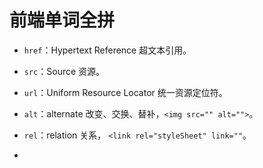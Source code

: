 # 前端单词全拼

* `href`：Hypertext Reference 超文本引用。
* `src`：Source 资源。
* `url`：Uniform Resource Locator 统一资源定位符。

* `alt`：alternate 改变、交换、替补，`<img src="" alt="">`。
* `rel`：relation 关系， `<link rel="styleSheet" link=""`。

* 